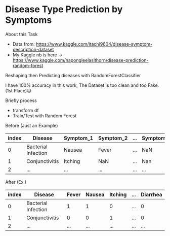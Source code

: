 # Disease Type Prediction by Symptoms

About this Task
- Data from: https://www.kaggle.com/itachi9604/disease-symptom-description-dataset
- My Kaggle nb is here -> https://www.kaggle.com/napongleelasithorn/disease-prediction-random-forest

Reshaping then Predicting diseases with RandomForestClassifier



I have 100% accuracy in this work, The Dataset is too clean and too Fake. (1st Place)😥 

Briefly process
- transform df
- Train/Test with Random Forest
 
Before (Just an Example)

|index|Disease|Symptom_1|Symptom_2|...|Symptom_17|
|---|---|---|---|---|---|
|0|Bacterial Infection| Nausea | Fever |...| NaN|
|1|Conjunctivitis| Itching | NaN | ...| Nan|
|2|...| ... | ...|...|...|

After (Ex.)

|index| Disease | Fever | Nausea | Itching |...| Diarrhea |
|---|---|---|---|---|---|---|
|0|Bacterial Infection|1 |1| 0| ...| 0|
|1|Conjunctivitis|0|0|1|...|0|
|2|...|...|...|...|...|...|
